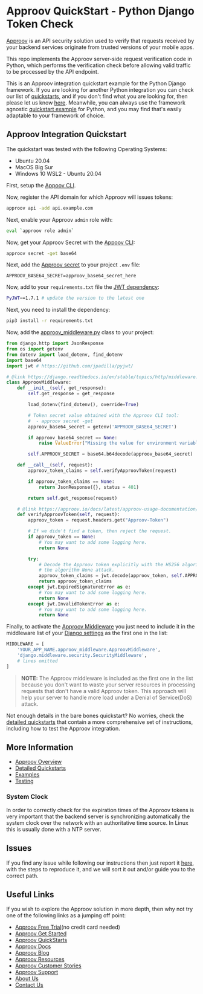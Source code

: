 # Approov QuickStart - Python Django Token Check

[Approov](https://approov.io) is an API security solution used to verify that requests received by your backend services originate from trusted versions of your mobile apps.

This repo implements the Approov server-side request verification code in Python, which performs the verification check before allowing valid traffic to be processed by the API endpoint.

This is an Approov integration quickstart example for the Python Django framework. If you are looking for another Python integration you can check our list of [quickstarts](https://approov.io/docs/latest/approov-integration-examples/backend-api/), and if you don't find what you are looking for, then please let us know [here](https://approov.io/contact). Meanwhile, you can always use the framework agnostic [quickstart example](https://github.com/approov/quickstart-python-token-check) for Python, and you may find that's easily adaptable to your framework of choice.


## Approov Integration Quickstart

The quickstart was tested with the following Operating Systems:

* Ubuntu 20.04
* MacOS Big Sur
* Windows 10 WSL2 - Ubuntu 20.04

First, setup the [Appoov CLI](https://approov.io/docs/latest/approov-installation/index.html#initializing-the-approov-cli).

Now, register the API domain for which Approov will issues tokens:

```bash
approov api -add api.example.com
```

Next, enable your Approov `admin` role with:

```bash
eval `approov role admin`
```

Now, get your Approov Secret with the [Appoov CLI](https://approov.io/docs/latest/approov-installation/index.html#initializing-the-approov-cli):

```bash
approov secret -get base64
```

Next, add the [Approov secret](https://approov.io/docs/latest/approov-usage-documentation/#account-secret-key-export) to your project `.env` file:

```env
APPROOV_BASE64_SECRET=approov_base64_secret_here
```

Now, add to your `requirements.txt` file the [JWT dependency](https://github.com/jpadilla/pyjwt/):

```bash
PyJWT==1.7.1 # update the version to the latest one
```

Next, you need to install the dependency:

```bash
pip3 install -r requirements.txt
```

Now, add the [approov_middleware.py](/src/approov-protected-server/token-check/hello/approov_middleware.py) class to your project:

```python
from django.http import JsonResponse
from os import getenv
from dotenv import load_dotenv, find_dotenv
import base64
import jwt # https://github.com/jpadilla/pyjwt/

# @link https://django.readthedocs.io/en/stable/topics/http/middleware.html
class ApproovMiddleware:
    def __init__(self, get_response):
        self.get_response = get_response

        load_dotenv(find_dotenv(), override=True)

        # Token secret value obtained with the Approov CLI tool:
        #  - approov secret -get
        approov_base64_secret = getenv('APPROOV_BASE64_SECRET')

        if approov_base64_secret == None:
            raise ValueError("Missing the value for environment variable: APPROOV_BASE64_SECRET")

        self.APPROOV_SECRET = base64.b64decode(approov_base64_secret)

    def __call__(self, request):
        approov_token_claims = self.verifyApproovToken(request)

        if approov_token_claims == None:
            return JsonResponse({}, status = 401)

        return self.get_response(request)

    # @link https://approov.io/docs/latest/approov-usage-documentation/#backend-integration
    def verifyApproovToken(self, request):
        approov_token = request.headers.get("Approov-Token")

        # If we didn't find a token, then reject the request.
        if approov_token == None:
            # You may want to add some logging here.
            return None

        try:
            # Decode the Approov token explicitly with the HS256 algorithm to avoid
            # the algorithm None attack.
            approov_token_claims = jwt.decode(approov_token, self.APPROOV_SECRET, algorithms=['HS256'])
            return approov_token_claims
        except jwt.ExpiredSignatureError as e:
            # You may want to add some logging here.
            return None
        except jwt.InvalidTokenError as e:
            # You may want to add some logging here.
            return None

```

Finally, to activate the [Approov Middleware](/src/approov-protected-server/token-check/hello/approov_middleware.py) you just need to include it in the middleware list of your [Django settings](/src/approov-protected-server/token-check/hello/settings.py) as the first one in the list:

```python
MIDDLEWARE = [
    'YOUR_APP_NAME.approov_middleware.ApproovMiddleware',
    'django.middleware.security.SecurityMiddleware',
    # lines omitted
]
```

> **NOTE:** The Approov middleware is included as the first one in the list because you don't want to waste your server resources in processing requests that don't have a valid Approov token. This approach will help your server to handle more load under a Denial of Service(DoS) attack.

Not enough details in the bare bones quickstart? No worries, check the [detailed quickstarts](QUICKSTARTS.md) that contain a more comprehensive set of instructions, including how to test the Approov integration.


## More Information

* [Approov Overview](OVERVIEW.md)
* [Detailed Quickstarts](QUICKSTARTS.md)
* [Examples](EXAMPLES.md)
* [Testing](TESTING.md)

### System Clock

In order to correctly check for the expiration times of the Approov tokens is very important that the backend server is synchronizing automatically the system clock over the network with an authoritative time source. In Linux this is usually done with a NTP server.


## Issues

If you find any issue while following our instructions then just report it [here](https://github.com/approov/quickstart-python-django-token-check/issues), with the steps to reproduce it, and we will sort it out and/or guide you to the correct path.


## Useful Links

If you wish to explore the Approov solution in more depth, then why not try one of the following links as a jumping off point:

* [Approov Free Trial](https://approov.io/signup)(no credit card needed)
* [Approov Get Started](https://approov.io/product/demo)
* [Approov QuickStarts](https://approov.io/docs/latest/approov-integration-examples/)
* [Approov Docs](https://approov.io/docs)
* [Approov Blog](https://approov.io/blog/)
* [Approov Resources](https://approov.io/resource/)
* [Approov Customer Stories](https://approov.io/customer)
* [Approov Support](https://approov.zendesk.com/hc/en-gb/requests/new)
* [About Us](https://approov.io/company)
* [Contact Us](https://approov.io/contact)
